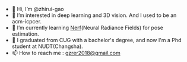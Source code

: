 - 👋 Hi, I’m @zhirui-gao
- 👀 I’m interested in deep learning and 3D vision. And I used to be an acm-icpcer. 
- 🌱 I’m currently learning [Nerf](https://arxiv.org/pdf/2003.08934.pdf)(Neural Radiance Fields) for pose estimation.
- 💞️ I graduated from CUG with a bachelor's degree, and now I'm a Phd student at NUDT(Changsha).
- 📫 How to reach me : gzrer2018@gmail.com

<!---
zhirui-gao/zhirui-gao is a ✨ special ✨ repository because its `README.md` (this file) appears on your GitHub profile.
You can click the Preview link to take a look at your changes.
--->
